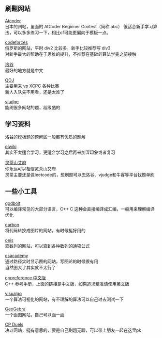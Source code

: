 ## 刷题网站

[Atcoder](https://atcoder.jp/)\
日本的网站，里面的 AtCoder Beginner Contest（简称 abc） 很适合新手学习算法，可以多多练习一下，相比cf可能更偏向于模板一点。

[codeforces](https://codeforces.com/)\
俄罗斯的网站，平时 div2 比较多，新手比较推荐写 div3\
对新手最大的帮助在于思维的提升，不推荐在基础的算法学完之前接触

[洛谷](https://www.luogu.com.cn/)\
最好的地方就是中文

[QOJ](https://qoj.ac/)\
主要用来 vp XCPC 各种比赛\
新人入队先不用看，还是太难了

[vjudge](https://vjudge.net/)\
能刷很多网站的题，超级酷的

## 学习资料

洛谷的模板题的题解区一般都有优质的题解

[oiwiki](https://oi-wiki.org/)\
其实不太适合学习，更适合学习之后再来加深印象或者复习

[灵茶山艾府](https://space.bilibili.com/206214)\
你永远可以相信灵茶山艾府\
灵茶主要还是做leetcode的，想刷题可以去洛谷、vjudge和牛客等平台找题单刷

## 一些小工具

[godbolt](https://godbolt.org/)\
可以编译常见的大部分语言，C++ C 这种会直接编译成汇编，一般用来理解编译优化

[carbon](https://carbon.now.sh/)\
将代码转换成图片的网站，有时候挺好用的

[oeis](https://oeis.org/)\
查数列的网站，可以查到各种数列的通项公式

[csacademy](https://csacademy.com/app/graph_editor/)\
通过路径实时显示图的网站，写图论的时候很有用\
当然图大了其实就不太行了

[cppreference 中文版](https://zh.cppreference.com/)\
C++ 参考手册，上面的链接是中文版，如果追求精准请使用[英文版](https://en.cppreference.com/)

[visualgo](https://visualgo.net/zh)\
一个算法可视化的网站，有不理解的算法可以自己过去测试一下

[GeoGebra](https://www.geogebra.org/classic?lang=zh_CN)\
一个画图网站，自己可以画一画

[CP Duels](https://algorithm-duels.online/home)\
决斗网站，挺有意思的，要是自己刷题无聊，可以带上朋友一起在这里pk